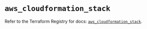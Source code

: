 # `aws_cloudformation_stack`

Refer to the Terraform Registry for docs: [`aws_cloudformation_stack`](https://registry.terraform.io/providers/hashicorp/aws/5.48.0/docs/resources/cloudformation_stack).

